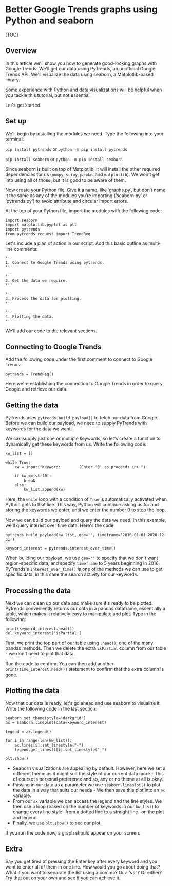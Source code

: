 <!-- @import "[TOC]" {cmd="toc" depthFrom=1 depthTo=6 orderedList=false} -->

# Better Google Trends graphs using Python and seaborn
[TOC]

## Overview
In this article we'll show you how to generate good-looking graphs with Google Trends. We'll get our data using PyTrends, an unofficial Google Trends API. We'll visualize the data using seaborn, a Matplotlib-based library.

Some experience with Python and data visualizations will be helpful when you tackle this tutorial, but not essential.

Let's get started.

## Set up
We'll begin by installing the modules we need. Type the following into your terminal:

`pip install pytrends` or `python -m pip install pytrends`

`pip install seaborn` or `python -m pip install seaborn`

Since seaborn is built on top of Matplotlib, it will install the other required dependencies for us (`numpy`, `scipy`, `pandas` and `matplotlib`). We won't get into using all of those, but it is good to be aware of them.

Now create your Python file. Give it a name, like ‘graphs.py’, but don’t name it the same as any of the modules you’re importing (‘seaborn.py’ or ‘pytrends.py’) to avoid attribute and circular import errors.

At the top of your Python file, import the modules with the following code:
```
import seaborn
import matplotlib.pyplot as plt
import pytrends
from pytrends.request import TrendReq
```

Let's include a plan of action in our script. Add this basic outline as multi-line comments:
```
'''
1. Connect to Google Trends using pytrends.
'''

'''
2. Get the data we require.
'''

'''
3. Process the data for plotting.
'''

'''
4. Plotting the data.
'''
```
We’ll add our code to the relevant sections.

## Connecting to Google Trends
Add the following code under the first comment to connect to Google Trends:
```
pytrends = TrendReq()
```
Here we're establishing the connection to Google Trends in order to query Google and retrieve our data. 

## Getting the data
PyTrends uses `pytrends.build_payload()` to fetch our data from Google. Before we can build our payload, we need to supply PyTrends with keywords for the data we want.

We can supply just one or multiple keywords, so let's create a function to dynamically get these keywords from us. Write the following code:
```
kw_list = []

while True:
    kw = input("Keyword:        (Enter '0' to proceed) \n> ")
    
    if kw == str(0):
        break
    else: 
        kw_list.append(kw) 
```
Here, the `while` loop with a condition of `True` is automatically activated when Python gets to that line. This way, Python will continue asking us for and storing the keywords we enter, until we enter the number 0 to stop the loop.

Now we can build our payload and query the data we need. In this example, we'll query interest over time data. Here's the code:

```
pytrends.build_payload(kw_list, geo='', timeframe='2016-01-01 2020-12-31')

keyword_interest = pytrends.interest_over_time()
```

When building our payload, we use `geo=''` to specify that we don't want region-specific data, and specify `timeframe` to 5 years beginning in 2016. PyTrends's `interest_over_time()` is one of the methods we can use to get specific data, in this case the search activity for our keywords.

## Processing the data
Next we can clean up our data and make sure it's ready to be plotted. Pytrends conveniently returns our data in a pandas dataframe, essentially a table, which makes it relatively easy to manipulate and plot. Type in the following:

```
print(keyword_interest.head())
del keyword_interest['isPartial']
```

First, we print the top part of our table using `.head()`, one of the many pandas methods. Then we delete the extra `isPartial` column from our table - we don't need to plot that data.

Run the code to confirm. You can then add another `print(time_interest.head())` statement to confirm that the extra column is gone.

## Plotting the data
Now that our data is ready, let's go ahead and use seaborn to visualize it. Write the following code in the last section:

```
seaborn.set_theme(style="darkgrid")
ax = seaborn.lineplot(data=keyword_interest)

legend = ax.legend()

for i in range(len(kw_list)):
    ax.lines[i].set_linestyle("-")
    legend.get_lines()[i].set_linestyle("-")

plt.show()
```

- Seaborn visualizations are appealing by default. However, here we set a different theme as it might suit the style of our current data more - This of course is personal preference and so, any or no theme at all is okay.    
- Passing in our data as a parameter we use `seaborn.lineplot()` to plot the data in a way that suits our needs - We then save this plot into an `ax` variable.
- From our `ax` variable we can access the legend and the line styles. We then use a loop (based on the number of keywords in our `kw_list`) to change every line style -from a dotted line to a straight line- on the plot and legend.
- Finally, we use `plt.show()` to see our plot.

If you run the code now, a graph should appear on your screen.

## Extra
Say you get tired of pressing the Enter key after every keyword and you want to enter all of them in one line. How would you go about doing that? What if you want to separate the list using a comma? Or a 'vs.'? Or either? Try that out on your own and see if you can achieve it. 
